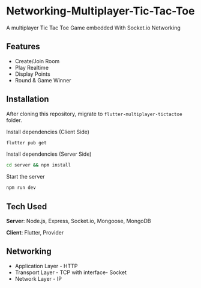 # Networking-Multiplayer-Tic-Tac-Toe

A multiplayer Tic Tac Toe Game embedded With Socket.io Networking

## Features
- Create/Join Room
- Play Realtime
- Display Points
- Round & Game Winner

<p align="center">
 
</p>

## Installation
After cloning this repository, migrate to ```flutter-multiplayer-tictactoe``` folder.

Install dependencies (Client Side)
```bash
flutter pub get
```

Install dependencies (Server Side)

```bash
cd server && npm install
```

Start the server

```bash
npm run dev
```

## Tech Used
**Server**: Node.js, Express, Socket.io, Mongoose, MongoDB

**Client**: Flutter, Provider

## Networking 

- Application Layer - HTTP
- Transport Layer - TCP with interface- Socket
- Network Layer - IP
